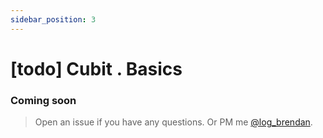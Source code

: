 ```yaml
---
sidebar_position: 3
---
```


# [todo] Cubit . Basics

### Coming soon
> Open an issue if you have any questions.
> Or PM me [@log_brendan](https://twitter.com/log_brendan).